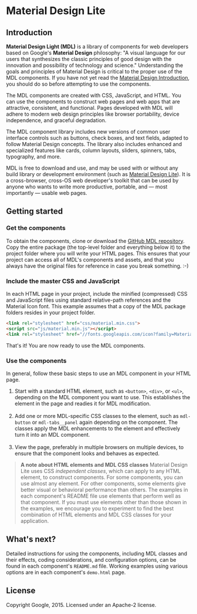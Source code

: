 # Material Design Lite

## Introduction
**Material Design Light (MDL)** is a library of components for web developers based on Google's **Material Design** philosophy: "A visual language for our users that synthesizes the classic principles of good design with the innovation and possibility of technology and science." Understanding the goals and principles of Material Design is critical to the proper use of the MDL components. If you have not yet read the [Material Design Introduction](http://www.google.com/design/spec/introduction), you should do so before attempting to use the components.

The MDL components are created with CSS, JavaScript, and HTML. You can use the components to construct web pages and web apps that are attractive, consistent, and functional. Pages developed with MDL will adhere to modern web design principles like browser portability, device independence, and graceful degradation.

The MDL component library includes new versions of common user interface controls such as buttons, check boxes, and text fields, adapted to follow Material Design concepts. The library also includes enhanced and specialized features like cards, column layouts, sliders, spinners, tabs, typography, and more.

MDL is free to download and use, and may be used with or without any build library or development environment (such as [Material Design Lite](http://www.getmdl.io/)). It is a cross-browser, cross-OS web developer's toolkit that can be used by anyone who wants to write more productive, portable, and &mdash; most importantly &mdash; usable web pages.

## Getting started

### Get the components
To obtain the components, clone or download the [GitHub MDL repository](https://github.com/google/material-design-lite). Copy the entire package (the top-level folder and everything below it) to the project folder where you will write your HTML pages. This ensures that your project can access all of MDL's components and assets, and that you always have the original files for reference in case you break something. :-)

### Include the master CSS and JavaScript
In each HTML page in your project, include the minified (compressed) CSS and JavaScript files using standard relative-path references and the Material Icon font. This example assumes that a copy of the MDL package folders resides in your project folder.


```html
<link rel="stylesheet" href="css/material.min.css">
<script src="js/material.min.js"></script>
<link rel="stylesheet" href="//fonts.googleapis.com/icon?family=Material+Icons">
```

That's it! You are now ready to use the MDL components.

### Use the components
In general, follow these basic steps to use an MDL component in your HTML page.

1. Start with a standard HTML element, such as `<button>`, `<div>`, or `<ul>`, depending on the MDL component you want to use. This establishes the element in the page and readies it for MDL modification.<br><br>
2. Add one or more MDL-specific CSS classes to the element, such as `mdl-button` or   `mdl-tabs__panel` again depending on the component. The classes apply the MDL enhancements to the element and effectively turn it into an MDL component.<br><br>
3. View the page, preferably in multiple browsers on multiple devices, to ensure that the component looks and behaves as expected.

>**A note about HTML elements and MDL CSS classes**
>Material Design Lite uses CSS *independent classes*, which can apply to any HTML element, to construct components. For some components, you can use almost any element. For other components, some elements give better visual or behavioral performance than others. The examples in each component's README file use elements that perform well as that component. If you must use elements other than those shown in the examples, we encourage you to experiment to find the best combination of HTML elements and MDL CSS classes for your application.

## What's next?
Detailed instructions for using the components, including MDL classes and their effects, coding considerations, and configuration options, can be found in each component's `README.md` file. Working examples using various options are in each component's `demo.html` page.

## License

Copyright Google, 2015. Licensed under an Apache-2 license.
